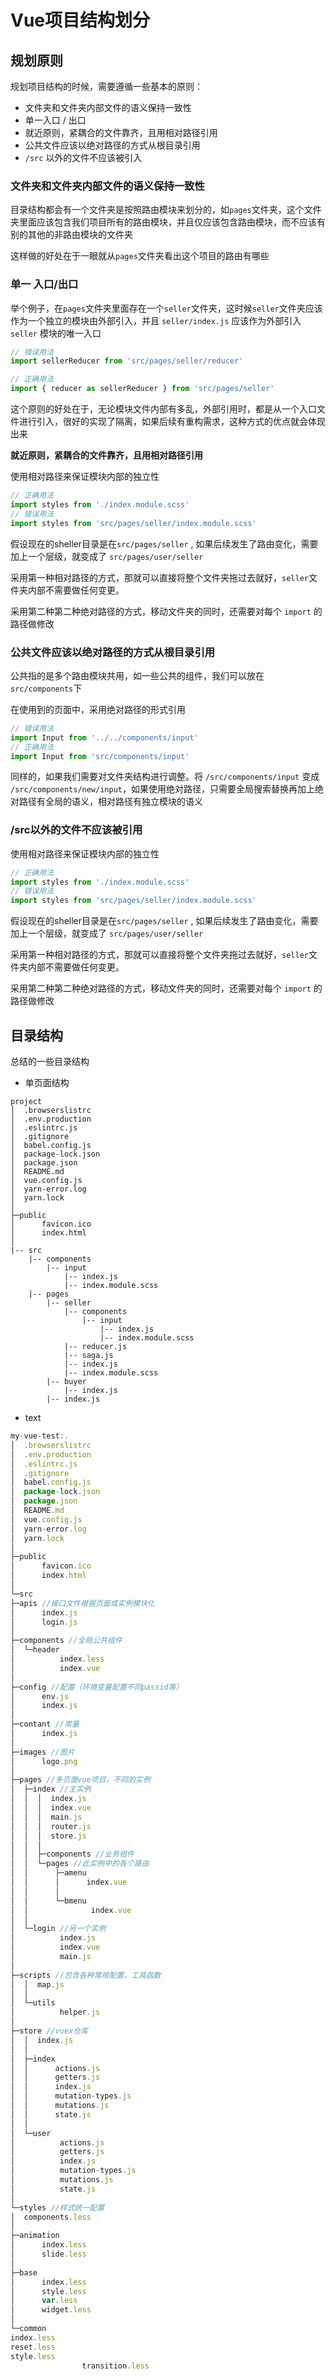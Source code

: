 # Vue项目结构划分
## 规划原则
规划项目结构的时候，需要遵循一些基本的原则：
- 文件夹和文件夹内部文件的语义保持一致性
- 单一入口 / 出口
- 就近原则，紧耦合的文件靠齐，且用相对路径引用
- 公共文件应该以绝对路径的方式从根目录引用
- `/src` 以外的文件不应该被引入

### 文件夹和文件夹内部文件的语义保持一致性
目录结构都会有一个文件夹是按照路由模块来划分的，如`pages`文件夹，这个文件夹里面应该包含我们项目所有的路由模块，并且仅应该包含路由模块，而不应该有别的其他的非路由模块的文件夹

这样做的好处在于一眼就从`pages`文件夹看出这个项目的路由有哪些

### 单一 入口/出口
举个例子，在`pages`文件夹里面存在一个`seller`文件夹，这时候`seller`文件夹应该作为一个独立的模块由外部引入，并且 `seller/index.js` 应该作为外部引入 `seller` 模块的唯一入口

```js
// 错误用法
import sellerReducer from 'src/pages/seller/reducer'

// 正确用法
import { reducer as sellerReducer } from 'src/pages/seller'
```
这个原则的好处在于，无论模块文件内部有多乱，外部引用时，都是从一个入口文件进行引入，很好的实现了隔离，如果后续有重构需求，这种方式的优点就会体现出来

**就近原则，紧耦合的文件靠齐，且用相对路径引用**

使用相对路径来保证模块内部的独立性

```js
// 正确用法
import styles from './index.module.scss'
// 错误用法
import styles from 'src/pages/seller/index.module.scss'
```
假设现在的sheller目录是在`src/pages/seller` , 如果后续发生了路由变化，需要加上一个层级，就变成了 `src/pages/user/seller`

采用第一种相对路径的方式，那就可以直接将整个文件夹拖过去就好，`seller`文件夹内部不需要做任何变更。

采用第二种第二种绝对路径的方式，移动文件夹的同时，还需要对每个 `import` 的路径做修改

### 公共文件应该以绝对路径的方式从根目录引用
公共指的是多个路由模块共用，如一些公共的组件，我们可以放在`src/components`下

在使用到的页面中，采用绝对路径的形式引用

```js
// 错误用法
import Input from '../../components/input'
// 正确用法
import Input from 'src/components/input'
```

同样的，如果我们需要对文件夹结构进行调整。将 `/src/components/input` 变成 `/src/components/new/input`，如果使用绝对路径，只需要全局搜索替换再加上绝对路径有全局的语义，相对路径有独立模块的语义

### /src以外的文件不应该被引用
使用相对路径来保证模块内部的独立性
```js
// 正确用法
import styles from './index.module.scss'
// 错误用法
import styles from 'src/pages/seller/index.module.scss'
```
假设现在的sheller目录是在`src/pages/seller` , 如果后续发生了路由变化，需要加上一个层级，就变成了 `src/pages/user/seller`

采用第一种相对路径的方式，那就可以直接将整个文件夹拖过去就好，`seller`文件夹内部不需要做任何变更。

采用第二种第二种绝对路径的方式，移动文件夹的同时，还需要对每个 `import` 的路径做修改


## 目录结构
总结的一些目录结构
- 单页面结构
```text
project
│  .browserslistrc
│  .env.production
│  .eslintrc.js
│  .gitignore
│  babel.config.js
│  package-lock.json
│  package.json
│  README.md
│  vue.config.js
│  yarn-error.log
│  yarn.lock
│
├─public
│      favicon.ico
│      index.html
│
|-- src
    |-- components
        |-- input
            |-- index.js
            |-- index.module.scss
    |-- pages
        |-- seller
            |-- components
                |-- input
                    |-- index.js
                    |-- index.module.scss
            |-- reducer.js
            |-- saga.js
            |-- index.js
            |-- index.module.scss
        |-- buyer
            |-- index.js
        |-- index.js
```
- text
```js
my-vue-test:.
│  .browserslistrc
│  .env.production
│  .eslintrc.js
│  .gitignore
│  babel.config.js
│  package-lock.json
│  package.json
│  README.md
│  vue.config.js
│  yarn-error.log
│  yarn.lock
│
├─public
│      favicon.ico
│      index.html
│
└─src
├─apis //接口文件根据页面或实例模块化
│      index.js
│      login.js
│
├─components //全局公共组件
│  └─header
│          index.less
│          index.vue
│
├─config //配置（环境变量配置不同passid等）
│      env.js
│      index.js
│
├─contant //常量
│      index.js
│
├─images //图片
│      logo.png
│
├─pages //多页面vue项目，不同的实例
│  ├─index //主实例
│  │  │  index.js
│  │  │  index.vue
│  │  │  main.js
│  │  │  router.js
│  │  │  store.js
│  │  │
│  │  ├─components //业务组件
│  │  └─pages //此实例中的各个路由
│  │      ├─amenu
│  │      │      index.vue
│  │      │
│  │      └─bmenu
│  │              index.vue
│  │
│  └─login //另一个实例
│          index.js
│          index.vue
│          main.js
│
├─scripts //包含各种常用配置，工具函数
│  │  map.js
│  │
│  └─utils
│          helper.js
│
├─store //vuex仓库
│  │  index.js
│  │
│  ├─index
│  │      actions.js
│  │      getters.js
│  │      index.js
│  │      mutation-types.js
│  │      mutations.js
│  │      state.js
│  │
│  └─user
│          actions.js
│          getters.js
│          index.js
│          mutation-types.js
│          mutations.js
│          state.js
│
└─styles //样式统一配置
│  components.less
│
├─animation
│      index.less
│      slide.less
│
├─base
│      index.less
│      style.less
│      var.less
│      widget.less
│
└─common
index.less
reset.less
style.less
                transition.less
```